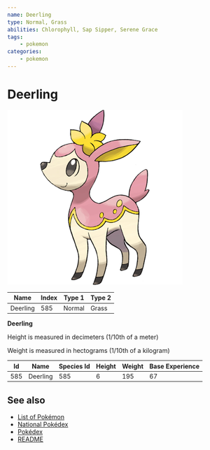 ```yaml
---
name: Deerling
type: Normal, Grass
abilities: Chlorophyll, Sap Sipper, Serene Grace
tags:
    - pokemon
categories:
    - pokemon
---
```


# Deerling


![Deerling](images/585.png)

| **Name** | **Index** | **Type 1** | **Type 2** |
|----|----|----|----|
| Deerling | 585 | Normal | Grass  |

**Deerling** 


Height is measured in decimeters (1/10th of a meter)

Weight is measured in hectograms (1/10th of a kilogram)

| **Id** | **Name** | **Species Id** | **Height** | **Weight** | **Base Experience** |
|--------|----------|----------------|------------|------------|---------------------|
| 585 | Deerling | 585 | 6 | 195 | 67 |


## See also

- [List of Pokémon](../pokemon.md)
- [National Pokédex](../national_pokedex.md)
- [Pokédex](../pokedex.md)
- [README](../README.md)
